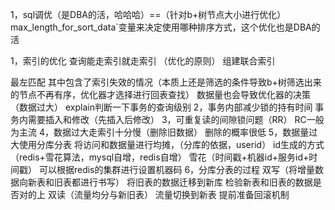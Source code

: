 1，sql调优（是DBA的活，哈哈哈）==（针对b+树节点大小进行优化）
max_length_for_sort_data`变量来决定使用哪种排序方式，这个优化也是DBA的活

1，索引的优化
查询能走索引就走索引
（优化的原则）
组建联合索引

最左匹配
其中包含了索引失效的情况（本质上还是筛选的条件导致b+树筛选出来的节点不再有序，优化器才选择进行回表查找）
数据量也会导致优化器的决策（数据过大）
explain判断一下事务的查询级别
2，事务内部减少锁的持有时间
事务内需要插入和修改（先插入后修改）
3，可重复读的间隙锁问题（RR）
RC一般为主流
4，数据过大走索引十分慢（删除旧数据）
删除的概率很低
5，数据量过大使用分库分表
将访问和数据量进行均摊，（分库的依据，userid）
id生成的方式（redis+雪花算法，mysql自增，redis自增）
雪花（时间戳+机器id+服务id+时间戳）
可以根据redis的集群进行设置机器码
6，分库分表的过程
双写（将增量数据向新表和旧表都进行书写）
将旧表的数据迁移到新库
检验新表和旧表的数据是否对的上
双读（流量均分与新旧表）
流量切换到新表
提前准备回滚机制
